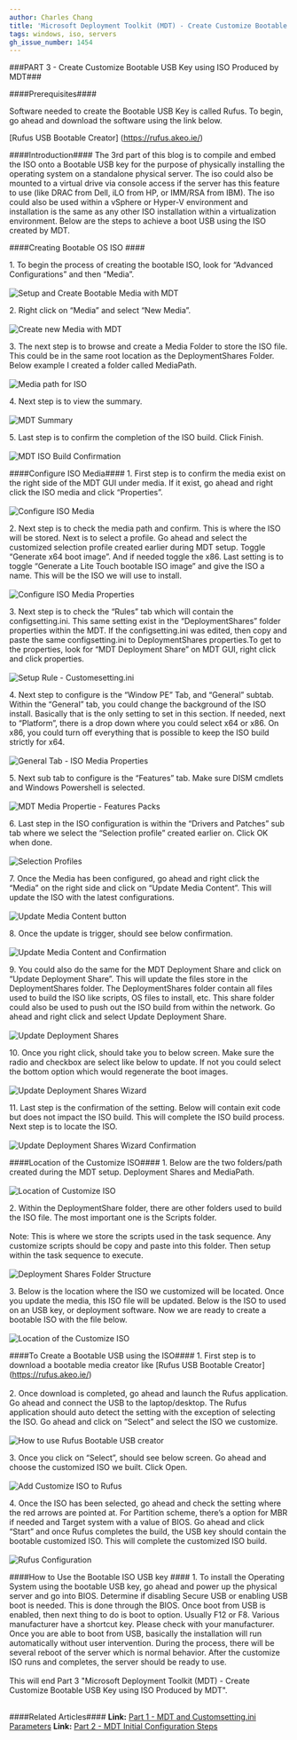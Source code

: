 ```yaml
---
author: Charles Chang
title: 'Microsoft Deployment Toolkit (MDT) - Create Customize Bootable USB Key using ISO Produced by MDT'
tags: windows, iso, servers
gh_issue_number: 1454
---
```


###PART 3 - Create Customize Bootable USB Key using ISO Produced by MDT###

####Prerequisites####

Software needed to create the Bootable USB Key is called Rufus. To begin, go ahead and download the software using the link below. 

[Rufus USB Bootable Creator]
(https://rufus.akeo.ie/)

####Introduction####
The 3rd part of this blog is to compile and embed the ISO onto a Bootable USB key for the purpose of physically installing the operating system on a standalone physical server. The iso could also be mounted to a virtual drive via console access if the server has this feature to use (like DRAC from Dell, iLO from HP, or IMM/RSA from IBM). The iso could also be used within a vSphere or Hyper-V environment and installation is the same as any other ISO installation within a virtualization environment. Below are the steps to achieve a boot USB using the ISO created by MDT.

####Creating Bootable OS ISO ####

1\. To begin the process of creating the bootable ISO, look for “Advanced Configurations” and then “Media”. <br><br>
<img src="\blog\2018\09\13\Microsoft-Deployment-Toolkit-Bootable-USB-Key\image49.png" alt="Setup and Create Bootable Media with MDT" />

2\. Right click on “Media” and select “New Media”.<br><br>
<img src="\blog\2018\09\13\Microsoft-Deployment-Toolkit-Bootable-USB-Key\image81.png" alt="Create new Media with MDT" />

3\. The next step is to browse and create a Media Folder to store the ISO file. This could be in the same root location as the DeploymentShares Folder. Below example I created a folder called MediaPath.<br><br>
<img src="\blog\2018\09\13\Microsoft-Deployment-Toolkit-Bootable-USB-Key\image15.png" alt="Media path for ISO" />

4\. Next step is to view the summary.<br><br>
<img src="\blog\2018\09\13\Microsoft-Deployment-Toolkit-Bootable-USB-Key\image34.png" alt="MDT Summary" />

5\. Last step is to confirm the completion of the ISO build. Click Finish.<br><br>
<img src="\blog\2018\09\13\Microsoft-Deployment-Toolkit-Bootable-USB-Key\image63.png" alt="MDT ISO Build Confirmation" />

####Configure ISO Media####
1\. First step is to confirm the media exist on the right side of the MDT GUI under media. If it exist, go ahead and right click the ISO media and click “Properties”.<br><br>
<img src="\blog\2018\09\13\Microsoft-Deployment-Toolkit-Bootable-USB-Key\image14.png" alt="Configure ISO Media" />

2\. Next step is to check the media path and confirm. This is where the ISO will be stored. Next is to select a profile. Go ahead and select the customized selection profile created earlier during MDT setup. Toggle “Generate x64 boot image”. And if needed toggle the x86. Last setting is to toggle “Generate a Lite Touch bootable ISO image” and give the ISO a name. This will be the ISO we will use to install.<br><br>
<img src="\blog\2018\09\13\Microsoft-Deployment-Toolkit-Bootable-USB-Key\image29.png" alt="Configure ISO Media Properties" />

3\. Next step is to check the “Rules” tab which will contain the configsetting.ini. This same setting exist in the “DeploymentShares” folder properties within the MDT. If the configsetting.ini was edited, then copy and paste the same configsetting.ini to DeploymentShares properties.To get to the properties, look for “MDT Deployment Share” on MDT GUI, right click and click properties.<br><br>
<img src="\blog\2018\09\13\Microsoft-Deployment-Toolkit-Bootable-USB-Key\image54.png" alt="Setup Rule - Customesetting.ini" />

4\. Next step to configure is the “Window PE” Tab, and “General” subtab. Within the “General” tab, you could change the background of the ISO install. Basically that is the only setting to set in this section. If needed, next to “Platform”, there is a drop down where you could select x64 or x86. On x86, you could turn off everything that is possible to keep the ISO build strictly for x64.<br><br>
<img src="\blog\2018\09\13\Microsoft-Deployment-Toolkit-Bootable-USB-Key\image37.png" alt="General Tab - ISO Media Properties" />

5\. Next sub tab to configure is the “Features” tab. Make sure DISM cmdlets and Windows Powershell is selected.<br><br>
<img src="\blog\2018\09\13\Microsoft-Deployment-Toolkit-Bootable-USB-Key\image84.png" alt="MDT Media Propertie - Features Packs" />

6\. Last step in the ISO configuration is within the “Drivers and Patches” sub tab where we select the “Selection profile” created earlier on. Click OK when done.<br><br>
<img src="\blog\2018\09\13\Microsoft-Deployment-Toolkit-Bootable-USB-Key\image47.png" alt="Selection Profiles" />

7\. Once the Media has been configured, go ahead and right click the “Media” on the right side and click on “Update Media Content”. This will update the ISO with the latest configurations.<br><br>
<img src="\blog\2018\09\13\Microsoft-Deployment-Toolkit-Bootable-USB-Key\image35.png" alt="Update Media Content button" />

8\. Once the update is trigger, should see below confirmation.<br><br>
<img src="\blog\2018\09\13\Microsoft-Deployment-Toolkit-Bootable-USB-Key\image36.png" alt="Update Media Content and Confirmation" />

9\. You could also do the same for the MDT Deployment Share and click on “Update Deployment Share”. This will update the files store in the DeploymentShares folder. The DeploymentShares folder contain all files used to build the ISO like scripts, OS files to install, etc. This share folder could also be used to push out the ISO build from within the network. Go ahead and right click and select Update Deployment Share.<br><br>
<img src="\blog\2018\09\13\Microsoft-Deployment-Toolkit-Bootable-USB-Key\image80.png" alt="Update Deployment Shares" />

10\. Once you right click, should take you to below screen. Make sure the radio and checkbox are select like below to update. If not you could select the bottom option which would regenerate the boot images.<br><br>
<img src="\blog\2018\09\13\Microsoft-Deployment-Toolkit-Bootable-USB-Key\image53.png" alt="Update Deployment Shares Wizard" />

11\. Last step is the confirmation of the setting. Below will contain exit code but does not impact the ISO build. This will complete the ISO build process. Next step is to locate the ISO. <br><br>
<img src="\blog\2018\09\13\Microsoft-Deployment-Toolkit-Bootable-USB-Key\image1.png" alt="Update Deployment Shares Wizard Confirmation" />

####Location of the Customize ISO####
1\. Below are the two folders/path created during the MDT setup. Deployment Shares and MediaPath.<br><br>
<img src="\blog\2018\09\13\Microsoft-Deployment-Toolkit-Bootable-USB-Key\image11.png" alt="Location of Customize ISO" />

2\. Within the DeploymentShare folder, there are other folders used to build the ISO file. The most important one is the Scripts folder. <br><br>
Note: This is where we store the scripts used in the task sequence. Any customize scripts should be copy and paste into this folder. Then setup within the task sequence to execute. <br><br>
<img src="\blog\2018\09\13\Microsoft-Deployment-Toolkit-Bootable-USB-Key\image62.png" alt="Deployment Shares Folder Structure" />

3\. Below is the location where the ISO we customized will be located. Once you update the media, this ISO file will be updated. Below is the ISO to used on an USB key, or deployment software. Now we are ready to create a bootable ISO with the file below.<br><br>
<img src="\blog\2018\09\13\Microsoft-Deployment-Toolkit-Bootable-USB-Key\image59.png" alt="Location of the Customize ISO" />

####To Create a Bootable USB using the ISO####
1\. First step is to download a bootable media creator like [Rufus USB Bootable Creator] (https://rufus.akeo.ie/)<br><br>
2\. Once download is completed, go ahead and launch the Rufus application. Go ahead and connect the USB to the laptop/desktop. The Rufus application should auto detect the setting with the exception of selecting the ISO. Go ahead and click on “Select” and select the ISO we customize.<br><br>
<img src="\blog\2018\09\13\Microsoft-Deployment-Toolkit-Bootable-USB-Key\image24.png" alt="How to use Rufus Bootable USB creator" />

3\. Once you click on “Select”, should see below screen. Go ahead and choose the customized ISO we built. Click Open.<br><br>
<img src="\blog\2018\09\13\Microsoft-Deployment-Toolkit-Bootable-USB-Key\image68.png" alt="Add Customize ISO to Rufus" />

4\. Once the ISO has been selected, go ahead and check the setting where the red arrows are pointed at. For Partition scheme, there’s a option for MBR if needed and Target system with a value of BIOS. Go ahead and click “Start” and once Rufus completes the build, the USB key should contain the bootable customized ISO. This will complete the customized ISO build.<br><br>
<img src="\blog\2018\09\13\Microsoft-Deployment-Toolkit-Bootable-USB-Key\image41.png" alt="Rufus Configuration" />

####How to Use the Bootable ISO USB key ####
1\. To install the Operating System using the bootable USB key, go ahead and power up the physical server and go into BIOS. Determine if disabling Secure USB or enabling USB boot is needed. This is done through the BIOS. Once boot from USB is enabled, then next thing to do is boot to option. Usually F12 or F8. Various manufacturer have a shortcut key. Please check with your manufacturer. Once you are able to boot from USB, basically the installation will run automatically without user intervention. During the process, there will be several reboot of the server which is normal behavior. After the customize ISO runs and completes, the server should be ready to use.<br><br>
This will end Part 3 "Microsoft Deployment Toolkit (MDT) - Create Customize Bootable USB Key using ISO Produced by MDT". <br><br>

####Related Articles####
**Link:** <A href=/blog/2018/09/11/Microsoft-Deployment-Toolkit-Customsettingini.html.md>Part 1 - MDT and Customsetting.ini Parameters</a>
**Link:** <A href=/blog/2018/09/12/Microsoft-Deployment-Toolkit-Initial-Configuration.html.md>Part 2 - MDT Initial Configuration Steps</a><br>